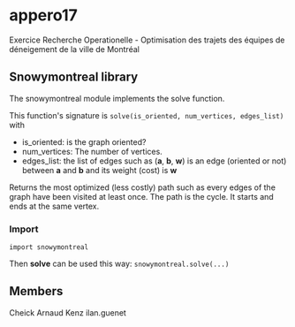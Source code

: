 # appero17
Exercice Recherche Operationelle - Optimisation des trajets des équipes de déneigement de la ville de Montréal

## Snowymontreal library

The snowymontreal module implements the solve function.

This function's signature is `solve(is_oriented, num_vertices, edges_list)` with
* is_oriented: is the graph oriented?
* num_vertices: The number of vertices.
* edges_list: the list of edges such as (**a**, **b**, **w**) is an edge (oriented or not) between **a** and **b** and its weight (cost) is **w**

Returns the most optimized (less costly) path such as every edges of the graph have been visited at least once.
The path is the cycle. It starts and ends at the same vertex.

### Import

`import snowymontreal`

Then **solve** can be used this way: `snowymontreal.solve(...)`

## Members

Cheick
Arnaud
Kenz
ilan.guenet
